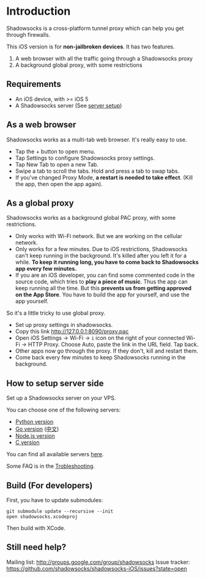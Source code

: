Introduction
============
Shadowsocks is a cross-platform tunnel proxy which can help you get through firewalls.

This iOS version is for **non-jailbroken devices**. It has two features.

1. A web browser with all the traffic going through a Shadowsocks proxy
2. A background global proxy, with some restrictions

Requirements
-------------

- An iOS device, with >= iOS 5
- A Shadowsocks server (See [server setup](#server-side))

As a web browser
----------------
Shadowsocks works as a multi-tab web browser. It's really easy to use.

- Tap the + button to open menu.
- Tap Settings to configure Shadowsocks proxy settings.
- Tap New Tab to open a new Tab.
- Swipe a tab to scroll the tabs. Hold and press a tab to swap tabs.
- If you've changed Proxy Mode, **a restart is needed to take effect**.
(Kill the app, then open the app again).

As a global proxy
---------------------

Shadowsocks works as a background global PAC proxy, with some restrictions.

- Only works with Wi-Fi network. But we are working on the cellular network.
- Only works for a few minutes. Due to iOS restrictions, Shadowsocks can't
keep running in the background. It's killed after you left it for a while.
**To keep it running long, you have to come back to Shadowsocks app every
few minutes.**
- If you are an iOS developer, you can find some commented code in the source
code, which tries to **play a piece of music**. Thus the app can keep running all
the time. But this **prevents us from getting approved on the App Store**. You have
to build the app for yourself, and use the app yourself.

So it's a little tricky to use global proxy.

- Set up proxy settings in shadowsocks.
- Copy this link http://127.0.0.1:8090/proxy.pac
- Open iOS Settings -> Wi-Fi -> `i` icon on the right of your connected Wi-Fi -> 
HTTP Proxy. Choose Auto, paste the link in the URL field. Tap back.
- Other apps now go through the proxy. If they don't, kill and restart them.
- Come back every few minutes to keep Shadowsocks running in the background.

<a id="server-side"></a>
How to setup server side
------------------------

Set up a Shadowsocks server on your VPS.

You can choose one of the following servers:

- [Python version](https://github.com/clowwindy/shadowsocks)
- [Go version](https://github.com/shadowsocks/shadowsocks-go) ([中文](http://shadowsocks.github.io/shadowsocks-go/))
- [Node.js version](https://github.com/clowwindy/shadowsocks-nodejs)
- [C version](https://github.com/madeye/shadowsocks-libev)

You can find all available servers [here](https://github.com/clowwindy/shadowsocks/wiki/Ports-and-Clients#server-side).

Some FAQ is in the [Trobleshooting](https://github.com/clowwindy/shadowsocks/wiki/Troubleshooting).

Build (For developers)
----------------------

First, you have to update submodules:

    git submodule update --recursive --init
    open shadowsocks.xcodeproj

Then build with XCode.

Still need help?
----------------

Mailing list: http://groups.google.com/group/shadowsocks
Issue tracker: https://github.com/shadowsocks/shadowsocks-iOS/issues?state=open